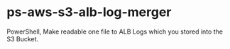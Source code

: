 # ps-aws-s3-alb-log-merger
PowerShell, Make readable one file to ALB Logs which you stored into the S3 Bucket.
